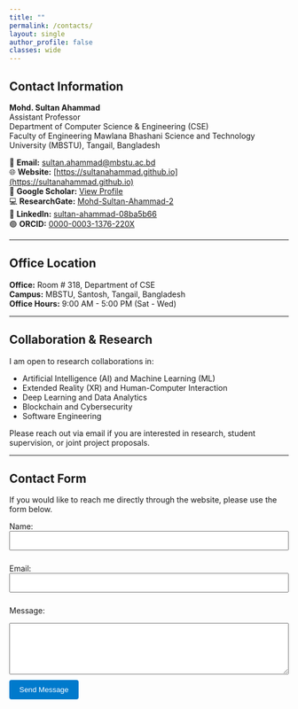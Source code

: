 ```yaml
---
title: ""
permalink: /contacts/
layout: single
author_profile: false
classes: wide
---
```


## Contact Information

**Mohd. Sultan Ahammad**  
Assistant Professor  
Department of Computer Science & Engineering (CSE)  
Faculty of Engineering
Mawlana Bhashani Science and Technology University (MBSTU), Tangail, Bangladesh

📧 **Email:** [sultan.ahammad@mbstu.ac.bd](mailto:sultan.ahammad@mbstu.ac.bd)  
🌐 **Website:** [https://sultanahammad.github.io](https://sultanahammad.github.io)  
🔗 **Google Scholar:** [View Profile](https://scholar.google.com/citations?user=qM-KYTkAAAAJ&hl=en)  
💻 **ResearchGate:** [Mohd-Sultan-Ahammad-2](https://www.researchgate.net/profile/Mohd-Sultan-Ahammad-2)  
💼 **LinkedIn:** [sultan-ahammad-08ba5b66](https://www.linkedin.com/in/sultan-ahammad-08ba5b66/)  
🟢 **ORCID:** [0000-0003-1376-220X](https://orcid.org/0000-0003-1376-220X)  

---

## Office Location
**Office:** Room # 318, Department of CSE  
**Campus:** MBSTU, Santosh, Tangail, Bangladesh  
**Office Hours:** 9:00 AM - 5:00 PM (Sat - Wed)

---

## Collaboration & Research
I am open to research collaborations in:
- Artificial Intelligence (AI) and Machine Learning (ML)
- Extended Reality (XR) and Human-Computer Interaction
- Deep Learning and Data Analytics
- Blockchain and Cybersecurity
- Software Engineering

Please reach out via email if you are interested in research, student supervision, or joint project proposals.

---

## Contact Form
If you would like to reach me directly through the website, please use the form below.

<form action="https://formspree.io/f/xwprwkkz" method="POST">
  <label for="name">Name:</label><br>
  <input type="text" id="name" name="name" required style="width:100%; padding:8px; margin-bottom:10px;"><br>
  
  <label for="email">Email:</label><br>
  <input type="email" id="email" name="email" required style="width:100%; padding:8px; margin-bottom:10px;"><br>

  <label for="message">Message:</label><br>
  <textarea id="message" name="message" rows="5" required style="width:100%; padding:8px; margin-bottom:10px;"></textarea><br>

  <button type="submit" style="background-color:#007acc; color:white; padding:10px 18px; border:none; border-radius:4px; cursor:pointer;">
    Send Message
  </button>
</form>

